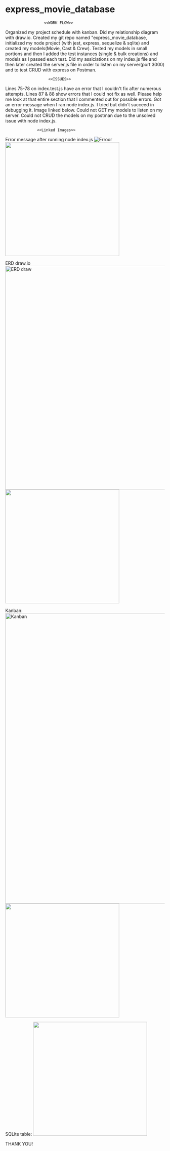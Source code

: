 # express_movie_database

                     <<WORK FLOW>>
Organized my project schedule with kanban.
Did my relationship diagram with draw.io.
Created my git repo named "express_movie_database, initialized my node project (with jest, express, sequelize & sqlite) and created my models(Movie, Cast & Crew).
Tested my models in small portions and then I added the test instances (single & bulk creations) and models as I passed each test.
Did my assiciations on my index.js file and then later created the server.js file in order to listen on my server(port 3000) and to test CRUD with express on Postman.


                       <<ISSUES>>
Lines 75-78 on index.test.js have an error that I couldn't fix after numerous attempts.
Lines 87 & 88 show errors that I could not fix as well. Please help me look at that entire section that I commented out for possible errors.
Got an error message when I ran node index.js. I tried but didn't succeed in debugging it. Image linked below.
Could not GET my models to listen on my server.
Could not CRUD the models on my postman due to the unsolved issue with node index.js.


                  <<Linked Images>>
Error message after running node index.js
![Erroor](https://user-images.githubusercontent.com/94479058/145687193-092922be-90f7-4c1d-8605-1fa0bfd98dee.png)
<img src="https://user-images.githubusercontent.com/94479058/145687193-092922be-90f7-4c1d-8605-1fa0bfd98dee.png" width="360">

ERD draw.io
<img width="707" alt="ERD draw" src="https://user-images.githubusercontent.com/94479058/145687142-629f9bcc-e559-4976-9217-32a904399cdc.png">
<img src="https://user-images.githubusercontent.com/94479058/145687142-629f9bcc-e559-4976-9217-32a904399cdc.png" width="360">

Kanban:
<img width="918" alt="Kanban" src="https://user-images.githubusercontent.com/94479058/145687062-306f272c-1a00-4dad-99ab-08be6b351497.png">
<img src="https://user-images.githubusercontent.com/94479058/145687062-306f272c-1a00-4dad-99ab-08be6b351497.png" width="360">

SQLite table:
<img src="https://user-images.githubusercontent.com/94479058/145686981-57375841-a6da-4d13-a2b7-d0e7d5b918b2.png" width="360">

THANK YOU!
